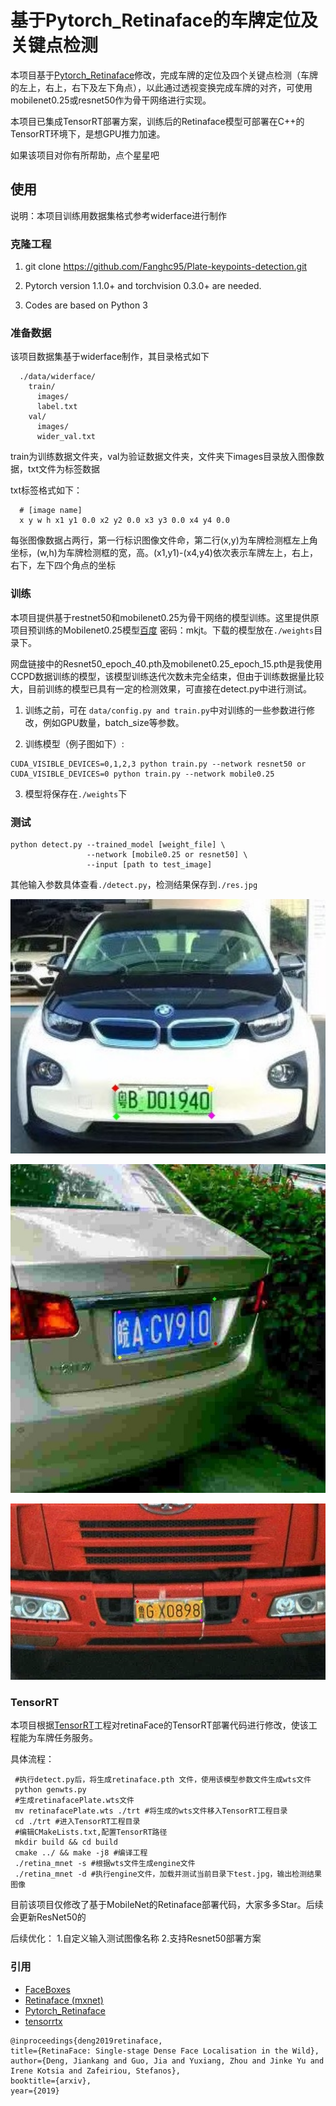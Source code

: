 # 基于Pytorch_Retinaface的车牌定位及关键点检测

本项目基于[Pytorch_Retinaface](https://github.com/biubug6/Pytorch_Retinaface)修改，完成车牌的定位及四个关键点检测（车牌的左上，右上，右下及左下角点），以此通过透视变换完成车牌的对齐，可使用mobilenet0.25或resnet50作为骨干网络进行实现。

本项目已集成TensorRT部署方案，训练后的Retinaface模型可部署在C++的TensorRT环境下，是想GPU推力加速。

如果该项目对你有所帮助，点个星星吧
## 使用
说明：本项目训练用数据集格式参考widerface进行制作

### 克隆工程
1. git clone https://github.com/Fanghc95/Plate-keypoints-detection.git

2. Pytorch version 1.1.0+ and torchvision 0.3.0+ are needed.

3. Codes are based on Python 3

### 准备数据

该项目数据集基于widerface制作，其目录格式如下

```Shell
  ./data/widerface/
    train/
      images/
      label.txt
    val/
      images/
      wider_val.txt
```

train为训练数据文件夹，val为验证数据文件夹，文件夹下images目录放入图像数据，txt文件为标签数据

txt标签格式如下：

```Shell
  # [image name]
  x y w h x1 y1 0.0 x2 y2 0.0 x3 y3 0.0 x4 y4 0.0 
```

每张图像数据占两行，第一行标识图像文件命，第二行(x,y)为车牌检测框左上角坐标，(w,h)为车牌检测框的宽，高。(x1,y1)-(x4,y4)依次表示车牌左上，右上，右下，左下四个角点的坐标

### 训练
本项目提供基于restnet50和mobilenet0.25为骨干网络的模型训练。这里提供原项目预训练的Mobilenet0.25模型[百度](https://pan.baidu.com/s/1ewT-Nyn7bUXWaV_0UEJfDw) 密码：mkjt。下载的模型放在``./weights``目录下。

网盘链接中的Resnet50_epoch_40.pth及mobilenet0.25_epoch_15.pth是我使用CCPD数据训练的模型，该模型训练迭代次数未完全结束，但由于训练数据量比较大，目前训练的模型已具有一定的检测效果，可直接在detect.py中进行测试。

1. 训练之前，可在 ``data/config.py and train.py``中对训练的一些参数进行修改，例如GPU数量，batch_size等参数。

2. 训练模型（例子图如下）:
  ```Shell
  CUDA_VISIBLE_DEVICES=0,1,2,3 python train.py --network resnet50 or
  CUDA_VISIBLE_DEVICES=0 python train.py --network mobile0.25
  ```
3. 模型将保存在``./weights``下


### 测试
```Shell
python detect.py --trained_model [weight_file] \
                 --network [mobile0.25 or resnet50] \
                 --input [path to test_image]
```
其他输入参数具体查看``./detect.py``，检测结果保存到``./res.jpg``
<p align="center"><img src="res/rest1.jpg" width="570"\></p>
<p align="center"><img src="res/res2.jpg" width="570"\></p>
<p align="center"><img src="res/res3.jpg" width="570"\></p>

### TensorRT
本项目根据[TensorRT](https://github.com/wang-xinyu/tensorrtx/tree/master/retinaface)工程对retinaFace的TensorRT部署代码进行修改，使该工程能为车牌任务服务。

具体流程：
 ```Shell
  #执行detect.py后，将生成retinaface.pth 文件，使用该模型参数文件生成wts文件
  python genwts.py
  #生成retinafacePlate.wts文件
  mv retinafacePlate.wts ./trt #将生成的wts文件移入TensorRT工程目录
  cd ./trt #进入TensorRT工程目录
  #编辑CMakeLists.txt,配置TensorRT路径
  mkdir build && cd build
  cmake ../ && make -j8 #编译工程
  ./retina_mnet -s #根据wts文件生成engine文件
  ./retina_mnet -d #执行engine文件，加载并测试当前目录下test.jpg，输出检测结果图像
  ```
目前该项目仅修改了基于MobileNet的Retinaface部署代码，大家多多Star。后续会更新ResNet50的

后续优化：
1.自定义输入测试图像名称
2.支持Resnet50部署方案

### 引用
- [FaceBoxes](https://github.com/zisianw/FaceBoxes.PyTorch)
- [Retinaface (mxnet)](https://github.com/deepinsight/insightface/tree/master/RetinaFace)
- [Pytorch_Retinaface](https://github.com/biubug6/Pytorch_Retinaface)
- [tensorrtx](https://github.com/wang-xinyu/tensorrtx/tree/master/retinaface)
```
@inproceedings{deng2019retinaface,
title={RetinaFace: Single-stage Dense Face Localisation in the Wild},
author={Deng, Jiankang and Guo, Jia and Yuxiang, Zhou and Jinke Yu and Irene Kotsia and Zafeiriou, Stefanos},
booktitle={arxiv},
year={2019}
```

